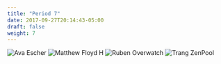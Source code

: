 ```yaml
---
title: "Period 7"
date: 2017-09-27T20:14:43-05:00
draft: false
weight: 7
---
```


![Ava Escher](7-AvaPenn.png)
![Matthew Floyd H](7-MatthewHernandez.png)
![Ruben Overwatch](7-RubenRojas.png)
![Trang ZenPool](7-TrangNguyen.png)


